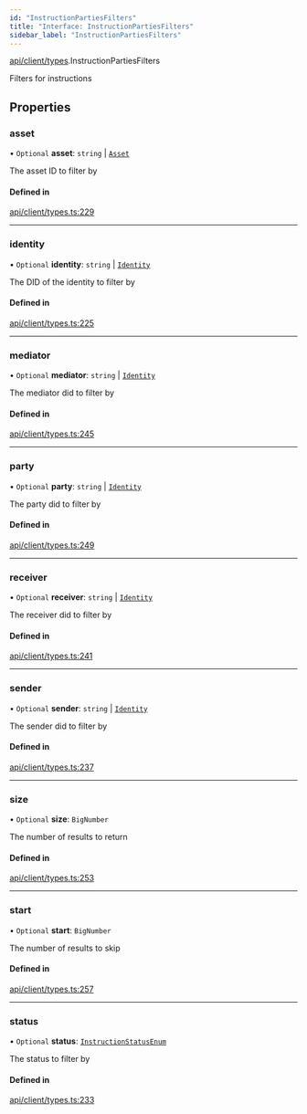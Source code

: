 ```yaml
---
id: "InstructionPartiesFilters"
title: "Interface: InstructionPartiesFilters"
sidebar_label: "InstructionPartiesFilters"
---
```


[api/client/types](../../../../../modules/API/Client/Types/Types.md).InstructionPartiesFilters

Filters for instructions

## Properties

### asset

• `Optional` **asset**: `string` \| [`Asset`](../../../../../modules/API/Entities/Asset/Types/Types.md#asset)

The asset ID to filter by

#### Defined in

[api/client/types.ts:229](https://github.com/PolymeshAssociation/polymesh-sdk/blob/c8da9dfce/src/api/client/types.ts#L229)

___

### identity

• `Optional` **identity**: `string` \| [`Identity`](../../../../../classes/API/Entities/Identity/Identity.md)

The DID of the identity to filter by

#### Defined in

[api/client/types.ts:225](https://github.com/PolymeshAssociation/polymesh-sdk/blob/c8da9dfce/src/api/client/types.ts#L225)

___

### mediator

• `Optional` **mediator**: `string` \| [`Identity`](../../../../../classes/API/Entities/Identity/Identity.md)

The mediator did to filter by

#### Defined in

[api/client/types.ts:245](https://github.com/PolymeshAssociation/polymesh-sdk/blob/c8da9dfce/src/api/client/types.ts#L245)

___

### party

• `Optional` **party**: `string` \| [`Identity`](../../../../../classes/API/Entities/Identity/Identity.md)

The party did to filter by

#### Defined in

[api/client/types.ts:249](https://github.com/PolymeshAssociation/polymesh-sdk/blob/c8da9dfce/src/api/client/types.ts#L249)

___

### receiver

• `Optional` **receiver**: `string` \| [`Identity`](../../../../../classes/API/Entities/Identity/Identity.md)

The receiver did to filter by

#### Defined in

[api/client/types.ts:241](https://github.com/PolymeshAssociation/polymesh-sdk/blob/c8da9dfce/src/api/client/types.ts#L241)

___

### sender

• `Optional` **sender**: `string` \| [`Identity`](../../../../../classes/API/Entities/Identity/Identity.md)

The sender did to filter by

#### Defined in

[api/client/types.ts:237](https://github.com/PolymeshAssociation/polymesh-sdk/blob/c8da9dfce/src/api/client/types.ts#L237)

___

### size

• `Optional` **size**: `BigNumber`

The number of results to return

#### Defined in

[api/client/types.ts:253](https://github.com/PolymeshAssociation/polymesh-sdk/blob/c8da9dfce/src/api/client/types.ts#L253)

___

### start

• `Optional` **start**: `BigNumber`

The number of results to skip

#### Defined in

[api/client/types.ts:257](https://github.com/PolymeshAssociation/polymesh-sdk/blob/c8da9dfce/src/api/client/types.ts#L257)

___

### status

• `Optional` **status**: [`InstructionStatusEnum`](../../../../../enums/API/Client/Types/InstructionStatusEnum/InstructionStatusEnum.md)

The status to filter by

#### Defined in

[api/client/types.ts:233](https://github.com/PolymeshAssociation/polymesh-sdk/blob/c8da9dfce/src/api/client/types.ts#L233)
